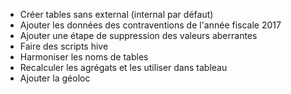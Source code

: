 - Créer tables sans external (internal par défaut)
- Ajouter les données des contraventions de l'année fiscale 2017
- Ajouter une étape de suppression des valeurs aberrantes
- Faire des scripts hive
- Harmoniser les noms de tables
- Recalculer les agrégats et les utiliser dans tableau
- Ajouter la géoloc
